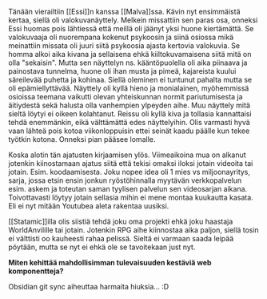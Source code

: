 Tänään vierailtiin [[Essi]]n kanssa [[Malva]]ssa. Kävin nyt ensimmäistä kertaa, siellä oli valokuvanäyttely. Melkein missattiin sen paras osa, onneksi Essi huomas pois lähtiessä että meillä oli jäänyt yksi huone kiertämättä.
Se valokuvaaja oli nuorempana kokenut psykoosin ja siinä osiossa mikä meinattiin missata oli juuri siitä psykoosia ajasta kertovia valokuvia. Se homma alkoi aika kivana ja sellaisena ehkä kiiltokuvamaisena siitä mitä on olla "sekaisin". Mutta sen näyttelyn ns. kääntöpuolella oli aika piinaava ja painostava tunnelma, huone oli ihan musta ja pimeä, kajareista kuului säreilevää puhetta ja kohinaa. Siellä oleminen ei tuntunut pahalta mutta se oli epämiellyttävää.
Näyttely oli kyllä hieno ja monialainen, myöhemmissä osioissa teemana vaikutti olevan yhteiskunnan normit pariutumisesta ja äitiydestä sekä halusta olla vanhempien ylpeyden aihe.
Muu näyttely mitä sieltä löytyi ei oikeen kolahtanut.
Reissu oli kyllä kiva ja tollasia kannattaisi tehdä enemmänkin, eikä välttämättä edes näyttelyihin. Olis varmasti hyvä vaan lähteä pois kotoa viikonloppuisin ettei seinät kaadu päälle kun tekee työtkin kotona. Onneksi pian pääsee lomalle.

Koska alotin tän ajatusten kirjaamisen ylös.
Viimeaikoina mua on alkanut jotenkin kiinostamaan ajatus siitä että tekisi omaksi iloksi jotain videoita tai jotain. Esim. koodaamisesta. Joku nopee idea oli 1 mies vs miljoonayritys, sarja, jossa etsin ensin jonkun ryöstöhinnalla myytävän verkkopalvelun esim. askem ja toteutan saman tyylisen palvelun sen videosarjan aikana. Toivottavasti löytyy jotain sellasia mihin ei mene montaa kuukautta kasata. Eli ei nyt mitään Youtubea aleta rakentaa uusiksi.

[[Statamic]]illa olis siistiä tehdä joku oma projekti ehkä joku haastaja WorldAnvilille tai jotain. Jotenkin RPG aihe kiinnostaa aika paljon, siellä tosin ei välttisti oo kauheesti rahaa pelissä. Sieltä ei varmaan saada leipää pöytään, mutta se nyt ei ehkä ole se tavoitekaan just nyt.

**Miten kehittää mahdollisimman tulevaisuuden kestäviä web komponentteja?**

Obsidian git sync aiheuttaa harmaita hiuksia... :D